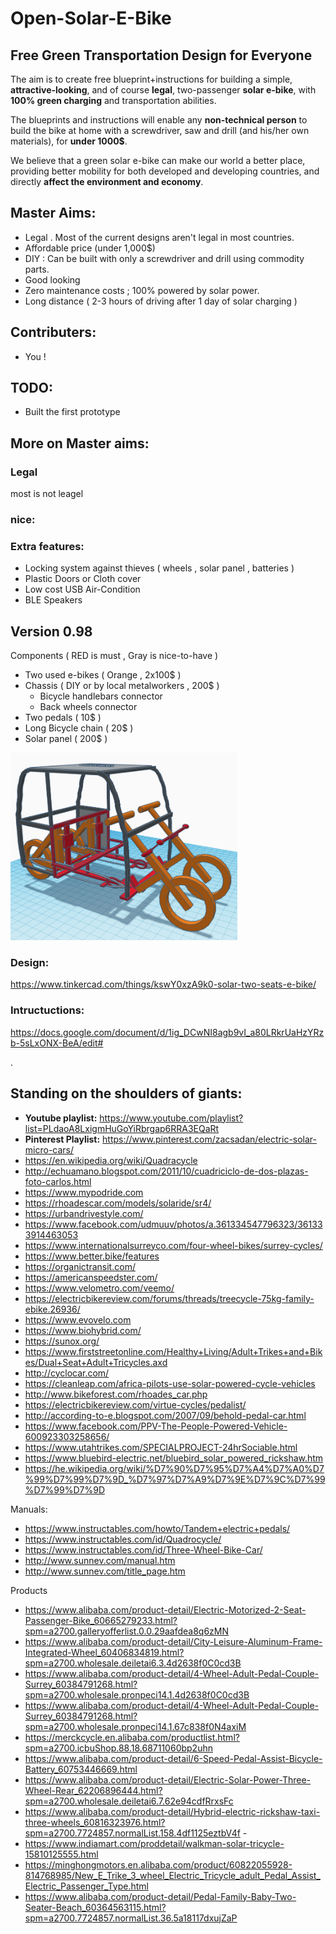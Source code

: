# Open-Solar-E-Bike
## Free Green Transportation Design for Everyone

The aim is to create free blueprint+instructions for building a simple, **attractive-looking**, and of course **legal**, two-passenger **solar e-bike**, with **100% green charging** and transportation abilities.

The blueprints and instructions will enable any **non-technical person** to build the bike at home with a screwdriver, saw and drill (and his/her own materials), for **under 1000$**. 

We believe that a green solar e-bike can make our world a better place, providing better mobility for both developed and developing countries, and directly **affect the environment and economy**.

## Master Aims:
- Legal . Most of the current designs aren't legal in most countries. 
- Affordable price (under 1,000$)
- DIY : Can be built with only a screwdriver and drill using commodity parts.
- Good looking 
- Zero maintenance costs ; 100% powered by solar power.
- Long distance ( 2-3 hours of driving after 1 day of solar charging )


## Contributers:
- You !

## TODO:
- Built the first prototype



## More on Master aims:

  ### Legal
  most is not leagel

  ### nice:


  ### Extra features:
  
  - Locking system against thieves ( wheels , solar panel , batteries )
  - Plastic Doors or Cloth cover
  - Low cost USB Air-Condition 
  - BLE Speakers


## Version 0.98
  Components ( RED is must , Gray is nice-to-have )
  - Two used e-bikes ( Orange , 2x100$ )
  - Chassis ( DIY or by local metalworkers , 200$ )
    - Bicycle handlebars connector
    - Back wheels connector
  - Two pedals ( 10$ )
  - Long Bicycle chain ( 20$ )
  - Solar panel ( 200$ )
  
  <img src="images/tinkercad.0.98.png" height="300">
  
  ### Design: 
   https://www.tinkercad.com/things/kswY0xzA9k0-solar-two-seats-e-bike/
 
  ### Intructuctions: 
   https://docs.google.com/document/d/1ig_DCwNI8agb9vI_a80LRkrUaHzYRzb-5sLxONX-BeA/edit#

.
## Standing on the shoulders of giants:

- **Youtube playlist:** https://www.youtube.com/playlist?list=PLdaoA8LxigmHuGoYiRbrgap6RRA3EQaRt 
- **Pinterest Playlist:** https://www.pinterest.com/zacsadan/electric-solar-micro-cars/
- https://en.wikipedia.org/wiki/Quadracycle
- http://echuamano.blogspot.com/2011/10/cuadriciclo-de-dos-plazas-foto-carlos.html 
- https://www.mypodride.com 
- https://rhoadescar.com/models/solaride/sr4/ 
- https://urbandrivestyle.com/ 
- https://www.facebook.com/udmuuv/photos/a.361334547796323/361333914463053
- https://www.internationalsurreyco.com/four-wheel-bikes/surrey-cycles/ 
- https://www.better.bike/features
- https://organictransit.com/
- https://americanspeedster.com/
- https://www.velometro.com/veemo/
- https://electricbikereview.com/forums/threads/treecycle-75kg-family-ebike.26936/ 
- https://www.evovelo.com 
- https://www.biohybrid.com/
- https://sunox.org/
- https://www.firststreetonline.com/Healthy+Living/Adult+Trikes+and+Bikes/Dual+Seat+Adult+Tricycles.axd
- http://cyclocar.com/
- https://cleanleap.com/africa-pilots-use-solar-powered-cycle-vehicles 
- http://www.bikeforest.com/rhoades_car.php
- https://electricbikereview.com/virtue-cycles/pedalist/ 
- http://according-to-e.blogspot.com/2007/09/behold-pedal-car.html 
- https://www.facebook.com/PPV-The-People-Powered-Vehicle-600923303258656/ 
- https://www.utahtrikes.com/SPECIALPROJECT-24hrSociable.html 
- https://www.bluebird-electric.net/bluebird_solar_powered_rickshaw.htm 
- https://he.wikipedia.org/wiki/%D7%90%D7%95%D7%A4%D7%A0%D7%99%D7%99%D7%9D_%D7%97%D7%A9%D7%9E%D7%9C%D7%99%D7%99%D7%9D 

Manuals:
- https://www.instructables.com/howto/Tandem+electric+pedals/ 
- https://www.instructables.com/id/Quadrocycle/
- https://www.instructables.com/id/Three-Wheel-Bike-Car/
- http://www.sunnev.com/manual.htm 
- http://www.sunnev.com/title_page.htm 

Products
- https://www.alibaba.com/product-detail/Electric-Motorized-2-Seat-Passenger-Bike_60665279233.html?spm=a2700.galleryofferlist.0.0.29aafdea8q6zMN
- https://www.alibaba.com/product-detail/City-Leisure-Aluminum-Frame-Integrated-Wheel_60406834819.html?spm=a2700.wholesale.deiletai6.3.4d2638f0C0cd3B 
- https://www.alibaba.com/product-detail/4-Wheel-Adult-Pedal-Couple-Surrey_60384791268.html?spm=a2700.wholesale.pronpeci14.1.4d2638f0C0cd3B 
- https://www.alibaba.com/product-detail/4-Wheel-Adult-Pedal-Couple-Surrey_60384791268.html?spm=a2700.wholesale.pronpeci14.1.67c838f0N4axiM 
- https://merckcycle.en.alibaba.com/productlist.html?spm=a2700.icbuShop.88.18.68711060bp2uhn
- https://www.alibaba.com/product-detail/6-Speed-Pedal-Assist-Bicycle-Battery_60753446669.html 
- https://www.alibaba.com/product-detail/Electric-Solar-Power-Three-Wheel-Rear_62206896444.html?spm=a2700.wholesale.deiletai6.7.62e94cdfRrxsFc 
- https://www.alibaba.com/product-detail/Hybrid-electric-rickshaw-taxi-three-wheels_60816323976.html?spm=a2700.7724857.normalList.158.4df1125eztbV4f -
- https://www.indiamart.com/proddetail/walkman-solar-tricycle-15810125555.html 
- https://minghongmotors.en.alibaba.com/product/60822055928-814768985/New_E_Trike_3_wheel_Electric_Tricycle_adult_Pedal_Assist_Electric_Passenger_Type.html 
- https://www.alibaba.com/product-detail/Pedal-Family-Baby-Two-Seater-Beach_60364563115.html?spm=a2700.7724857.normalList.36.5a18117dxujZaP  

